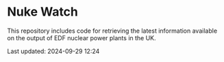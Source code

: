 # Nuke Watch

This repository includes code for retrieving the latest information available on the output of EDF nuclear power plants in the UK.

Last updated: 2024-09-29 12:24